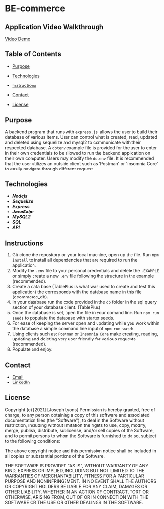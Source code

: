 # BE-commerce


## Application Video Walkthrough

[Video Demo](https://drive.google.com/file/d/1GFC8-nH1okvjq9lX3CYfc7Gmm7RAOGra/view?usp=sharing)


## Table of Contents

* [Purpose](#Purpose)

* [Technologies](#Technologies)

* [Instructions](#Instructions)

* [Contact](#Contact)

* [License](#License)

## Purpose

A backend program that runs with `express.js`, allows the user to build their database of various items. User can control what is created, read, updated and deleted using sequelize and mysql2 to communicate with their respected database. A `dotenv` example file is provided for the user to enter in their own credentials to be allowed to run the backend application on their own computer. Users may modify the `dotenv` file. It is recommended that the user utilizes an outside client such as 'Postman' or 'Insomnia Core' to easily navigate through different request. 



## Technologies

* ***Nodejs***
* ***Sequelize*** 
* ***Express*** 
* ***JavaScipt***
* ***MySQL2***
* ***SQL***
* ***API***

## Instructions

1. Git clone the repository on your local machine, open up the file. Run `npm install` to install all dependencies that are required to run the application.
2. Modify the `.env` file to your personal credentials and delete the `.EXAMPLE` or simply create a new `.env` file following the structure in the example (recommended).
3. Create a data base (TablePlus is what was used to create and test this application) the corresponds with the database name in this file (ecommerce_db).
4. In your database run the code provided in the `db` folder in the sql query section of your database client. (TablePlus) 
5. Once the database is set, open the file in your comand line. Run `npm run seeds` to populate the database with starter seeds. 
6. For ease of keeping the server open and updating while you work within the database a simple command line input of `npm run watch`. 
7. Using clients such as: `Postman` or `Insomnia Core` make creating, reading, updating and deleting very user friendly for various requests (recommended).
8. Populate and enjoy.

## Contact

* [Email](mailto:josephjlyons90@gmail.com)
* [LinkedIn](www.linkedin.com/in/joseph-lyons-0a2630200/)

## License

Copyright (c) [2021] [Joseph Lyons]
Permission is hereby granted, free of charge, to any person obtaining a copy of this software and associated documentation files (the "Software"), to deal in the Software without restriction, including without limitation the rights to use, copy, modify, merge, publish, distribute, sublicense, and/or sell copies of the Software, and to permit persons to whom the Software is furnished to do so, subject to the following conditions:

The above copyright notice and this permission notice shall be included in all copies or substantial portions of the Software.

THE SOFTWARE IS PROVIDED "AS IS", WITHOUT WARRANTY OF ANY KIND, EXPRESS OR IMPLIED, INCLUDING BUT NOT LIMITED TO THE WARRANTIES OF MERCHANTABILITY, FITNESS FOR A PARTICULAR PURPOSE AND NONINFRINGEMENT. IN NO EVENT SHALL THE AUTHORS OR COPYRIGHT HOLDERS BE LIABLE FOR ANY CLAIM, DAMAGES OR OTHER LIABILITY, WHETHER IN AN ACTION OF CONTRACT, TORT OR OTHERWISE, ARISING FROM, OUT OF OR IN CONNECTION WITH THE SOFTWARE OR THE USE OR OTHER DEALINGS IN THE SOFTWARE.
